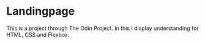 # Landingpage
This is a project through The Odin Project. In this I display understanding for HTML, CSS and Flexbox. 
